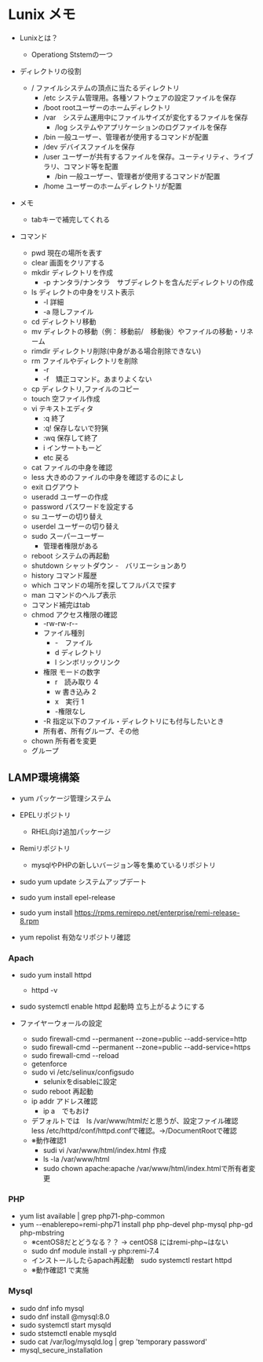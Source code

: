 # Lunix メモ

- Lunixとは？
    - Operationg Ststemの一つ

- ディレクトリの役割
    - / ファイルシステムの頂点に当たるディレクトリ
        - /etc システム管理用。各種ソフトウェアの設定ファイルを保存
        - /boot rootユーザーのホームディレクトリ
        - /var　システム運用中にファイルサイズが変化するファイルを保存
            - /log システムやアプリケーションのログファイルを保存
        - /bin 一般ユーザー、管理者が使用するコマンドが配置
        - /dev デバイスファイルを保存
        - /user ユーザーが共有するファイルを保存。ユーティリティ、ライブラリ、コマンド等を配置
            - /bin 一般ユーザー、管理者が使用するコマンドが配置
        - /home ユーザーのホームディレクトリが配置

- メモ
    - tabキーで補完してくれる

- コマンド
    - pwd 現在の場所を表す
    - clear 画面をクリアする
    - mkdir ディレクトリを作成
        - -p ナンタラ/ナンタラ　サブディレクトを含んだディレクトリの作成
    - ls ディレクトの中身をリスト表示
        - -l 詳細
        - -a 隠しファイル
    - cd ディレクトリ移動
    - mv ディレクトの移動（例： 移動前/　移動後）やファイルの移動・リネーム
    - rimdir ディレクトリ削除(中身がある場合削除できない)
    - rm ファイルやディレクトリを削除
        - -r
        - -f　矯正コマンド。あまりよくない
    - cp ディレクトリ,ファイルのコピー
    - touch 空ファイル作成
    - vi テキストエディタ
        - :q 終了
        - :q! 保存しないで狩猟
        - :wq 保存して終了
        - i インサートもーど
        - etc 戻る
    - cat ファイルの中身を確認
    - less 大きめのファイルの中身を確認するのによし
    - exit ログアウト
    - useradd ユーザーの作成
    - password パスワードを設定する
    - su ユーザーの切り替え
    - userdel ユーザーの切り替え
    - sudo スーパーユーザー
        - 管理者権限がある
    - reboot システムの再起動
    - shutdown シャットダウン
        -　バリエーションあり
    - history コマンド履歴
    - which コマンドの場所を探してフルパスで探す
    - man コマンドのヘルプ表示
    - コマンド補完はtab
    - chmod アクセス権限の確認
        - -rw-rw-r--
        - ファイル種別
            - -　ファイル
            - d ディレクトリ
            - l シンボリックリンク
        - 権限 モードの数字
            - r　読み取り 4
            - w 書き込み 2
            - x　実行 1
            - -権限なし
        - -R 指定以下のファイル・ディレクトリにも付与したいとき
        - 所有者、所有グループ、その他
    - chown 所有者を変更
    - グループ

## LAMP環境構築
- yum パッケージ管理システム

- EPELリポジトリ
    - RHEL向け追加パッケージ
- Remiリポジトリ
    - mysqlやPHPの新しいバージョン等を集めているリポジトリ

- sudo yum update システムアップデート
- sudo yum install epel-release 
- sudo yum install https://rpms.remirepo.net/enterprise/remi-release-8.rpm
- yum repolist 有効なリポジトリ確認

### Apach
- sudo yum install httpd
    - httpd -v
- sudo systemctl enable httpd 起動時 立ち上がるようにする

- ファイヤーウォールの設定
    - sudo firewall-cmd --permanent --zone=public --add-service=http
    - sudo firewall-cmd --permanent --zone=public --add-service=https
    - sudo firewall-cmd --reload
    - getenforce
    - sudo vi /etc/selinux/configsudo
        - selunixをdisableに設定
    - sudo reboot 再起動
    - ip addr アドレス確認
        - ip a　でもおけ
    - デフォルトでは　ls /var/www/htmlだと思うが、設定ファイル確認　less /etc/httpd/conf/httpd.confで確認。→/DocumentRootで確認
    - ※動作確認1
        - sudi vi /var/www/html/index.html 作成
        - ls -la /var/www/html
        - sudo chown apache:apache /var/www/html/index.htmlで所有者変更

### PHP
- yum list available | grep php71-php-common
- yum --enablerepo=remi-php71 install php php-devel php-mysql php-gd php-mbstring
    - ※centOS8だとどうなる？？ → centOS8 にはremi-php~はない
    - sudo dnf module install -y php:remi-7.4
    - インストールしたらapach再起動　sudo systemctl restart httpd
    - ※動作確認1 で実施

### Mysql
- sudo dnf info mysql
- sudo dnf install @mysql:8.0
- sudo systemctl start mysqld
- sudo ststemctl enable mysqld
- sudo cat /var/log/mysqld.log | grep 'temporary password'
- mysql_secure_installation